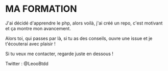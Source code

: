 # MA FORMATION

J'ai décidé d'apprendre le php, alors voilà, j'ai créé un repo, c'est motivant et ça montre mon avancement. 

Alors toi, qui passes par là, si tu as des conseils, ouvre une issue et je t'écouterai avec plaisir !


Si tu veux me contacter, regarde juste en dessous !

Twitter : @LeooBtdd
